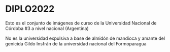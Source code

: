 # DIPLO2022

Esto es el conjunto de imágenes de curso de la Universidad Nacional de Córdoba #3 a nivel nacional (Argentina)

No es la universidad expulsiva a base de almidón de mandioca y amante del genicida Gildo Insfrán de la universidad nacional del Formoparagua


